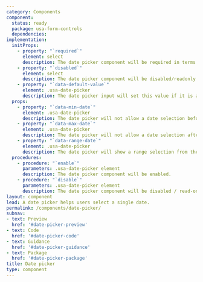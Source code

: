 ```yaml
---
category: Components
component:
  status: ready
  package: usa-form-controls
  dependencies:
implementation:
  initProps:
    - property: "`required`"
      element: select
      description: The date picker component will be required in terms of native form validation.
    - property: "`disabled`"
      element: select
      description: The date picker component will be disabled/readonly. You can re-enable by executing the enable procedure on the component.
    - property: "`data-default-value`"
      element: .usa-date-picker
      description: The date picker input will set this value if it is a valid date. The date should be in the format `YYYY-MM-DD`.
  props:
    - property: "`data-min-date`"
      element: .usa-date-picker
      description: The date picker will not allow a date selection before this date. The date should be in the format `YYYY-MM-DD`. Typing in an earlier date will cause native form validation error. A default min date or `0000-01-01` is used as a default.
    - property: "`data-max-date`"
      element: .usa-date-picker
      description: The date picker will not allow a date selection after this date. The date should be in the format `YYYY-MM-DD`. Typing in an later date will cause native form validation error. There is no default maximum date.
    - property: "`data-range-date`"
      element: .usa-date-picker
      description: The date picker will show a range selection from the range date. The date should be in the format `YYYY-MM-DD`.
  procedures:
    - procedure: "`enable`"
      parameters: .usa-date-picker element
      description: The date picker component will be enabled.
    - procedure: "`disable`"
      parameters: .usa-date-picker element
      description: The date picker component will be disabled / read-only.
layout: component
lead: A date picker helps users select a single date.
permalink: /components/date-picker/
subnav:
- text: Preview
  href: '#date-picker-preview'
- text: Code
  href: '#date-picker-code'
- text: Guidance
  href: '#date-picker-guidance'
- text: Package
  href: '#date-picker-package'
title: Date picker
type: component
---
```

